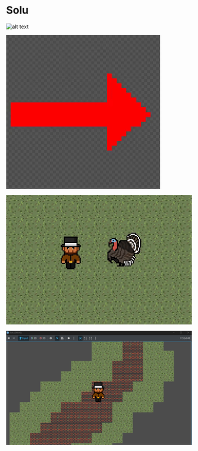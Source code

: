 # Solu

![alt text](images/redbird.gif)

![alt text](images/player-model.gif)

![alt text](images/turkey-model.gif)

![alt text](images/Solu.png)
